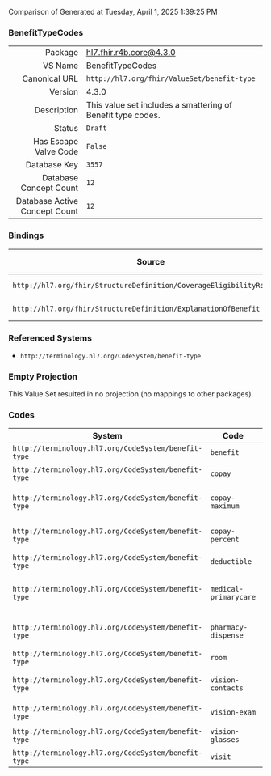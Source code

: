 Comparison of 
Generated at Tuesday, April 1, 2025 1:39:25 PM

### BenefitTypeCodes

|      |     |
| ---: | --- |
| Package | hl7.fhir.r4b.core@4.3.0 |
| VS Name | BenefitTypeCodes |
| Canonical URL | `http://hl7.org/fhir/ValueSet/benefit-type` |
| Version | 4.3.0 |
| Description | This value set includes a smattering of Benefit type codes. |
| Status | `Draft` |
| Has Escape Valve Code | `False` |
| Database Key | `3557` |
| Database Concept Count | `12` |
| Database Active Concept Count | `12` |
### Bindings

| Source | Element | Binding | Strength | Element Short |
| ------ | ------- | ------- | -------- | ------------- |
| `http://hl7.org/fhir/StructureDefinition/CoverageEligibilityResponse` | `CoverageEligibilityResponse.insurance.item.benefit.type` | `http://hl7.org/fhir/ValueSet/benefit-type` | `Example` | Benefit classification |
| `http://hl7.org/fhir/StructureDefinition/ExplanationOfBenefit` | `ExplanationOfBenefit.benefitBalance.financial.type` | `http://hl7.org/fhir/ValueSet/benefit-type` | `Example` | Benefit classification |

### Referenced Systems

* `http://terminology.hl7.org/CodeSystem/benefit-type`
### Empty Projection

This Value Set resulted in no projection (no mappings to other packages).

### Codes

| System | Code | Display |
| ------ | ---- | ------- |
| `http://terminology.hl7.org/CodeSystem/benefit-type` | `benefit` | Benefit |
| `http://terminology.hl7.org/CodeSystem/benefit-type` | `copay` | Copayment per service |
| `http://terminology.hl7.org/CodeSystem/benefit-type` | `copay-maximum` | Copayment maximum per service |
| `http://terminology.hl7.org/CodeSystem/benefit-type` | `copay-percent` | Copayment Percent per service |
| `http://terminology.hl7.org/CodeSystem/benefit-type` | `deductible` | Deductible |
| `http://terminology.hl7.org/CodeSystem/benefit-type` | `medical-primarycare` | Medical Primary Health Coverage |
| `http://terminology.hl7.org/CodeSystem/benefit-type` | `pharmacy-dispense` | Pharmacy Dispense Coverage |
| `http://terminology.hl7.org/CodeSystem/benefit-type` | `room` | Room |
| `http://terminology.hl7.org/CodeSystem/benefit-type` | `vision-contacts` | Vision Contacts Coverage |
| `http://terminology.hl7.org/CodeSystem/benefit-type` | `vision-exam` | Vision Exam |
| `http://terminology.hl7.org/CodeSystem/benefit-type` | `vision-glasses` | Vision Glasses |
| `http://terminology.hl7.org/CodeSystem/benefit-type` | `visit` | Visit |
